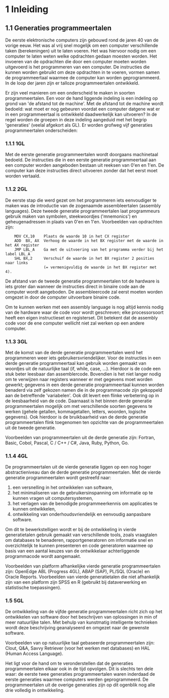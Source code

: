 
# 1 Inleiding

## 1.1	Generaties programmeertalen
De eerste elektronische computers zijn gebouwd rond de jaren 40 van de vorige eeuw. Het was al vrij snel mogelijk om een computer verschillende taken (berekeningen) uit te laten voeren. Het was hiervoor nodig om een computer te laten weten welke opdrachten gedaan moesten worden. Het invoeren van de opdrachten die door een computer moeten worden uitgevoerd is het programmeren van een computer. De instructies die kunnen worden gebruikt om deze opdrachten in te voeren, vormen samen de programmeertaal waarmee de computer kan worden geprogrammeerd. In de loop der jaren zijn er talloze programmeertalen ontwikkeld.

Er zijn veel manieren om een onderscheid te maken in soorten programmeertalen. Een voor de hand liggende indeling is een indeling op grond van 'de afstand tot de machine'. Met de afstand tot de machine wordt bedoeld: wat moet er nog gebeuren voordat een computer datgene wat er in een programmeertaal is ontwikkeld daadwerkelijk kan uitvoeren? In de regel worden de groepen in deze indeling aangeduid met het begrip 'generaties' (veelal afgekort als GL). Er worden grofweg vijf generaties programmeertalen onderscheiden:

### 1.1.1	1GL
Met de eerste generatie programmeertalen wordt doorgaans machinetaal bedoeld. De instructies die in een eerste generatie programmeertaal aan een computer worden aangeboden bestaan uit reeksen van 0'en en 1'en. De computer kan deze instructies direct uitvoeren zonder dat het eerst moet worden vertaald.

### 1.1.2 2GL
De eerste stap die werd gezet om het programmeren iets eenvoudiger te maken was de introductie van de zogenaamde assembleertalen (assembly languages). Deze tweede generatie programmeertalen laat programmeurs gebruik maken van symbolen, steekwoordjes ('mnemonics') en geheugenadressen in plaats van 0'en en 1'en. Voorbeelden van opdrachten zijn:
```
    MOV CX,10    Plaats de waarde 10 in het CX register
    ADD  BX, AX  Verhoog de waarde in het BX register met de waarde in het AX register
    JMP LBL_A    Ga met de uitvoering van het programma verder bij het label LBL_A
    SHL BX,2	 Verschuif de waarde in het BX register 2 posities naar links 
                 (= vermenigvuldig de waarde in het BX register met 4).
```
De afstand van de tweede generatie programmeertalen tot de hardware is iets groter dan wanneer de instructies direct in binaire code aan de computer wordt aangeboden. De assembleercode zal eerst moeten worden omgezet in door de computer uitvoerbare binaire code.

Om te kunnen werken met een assembly language is nog altijd kennis nodig van de hardware waar de code voor wordt geschreven; elke processorsoort heeft een eigen instructieset en registerset. Dit betekent dat de assembly code voor de ene computer wellicht niet zal werken op een andere computer.

### 1.1.3 3GL
Met de komst van de derde generatie programmeertalen werd het programmeren weer iets gebruikersvriendelijker. Voor de instructies in een derde generatie programmeertaal kan gebruik worden gemaakt van woordjes uit de natuurlijke taal (if, while, case, …). Hierdoor is de code een stuk beter leesbaar dan assemblercode. Bovendien is het niet langer nodig om te verwijzen naar registers wanneer er met gegevens moet worden gewerkt; gegevens in een derde generatie programmeertaal kunnen worden benaderd via zelf gekozen namen die in de programmacode zijn gekoppeld aan de betreffende 'variabelen'. Ook dit levert een flinke verbetering op in de leesbaarheid van de code. Daarnaast is het binnen derde generatie programmeertalen mogelijk om met verschillende soorten gegevens te werken (gehele getallen, kommagetallen, letters, woorden, logische gegevens).  Ook hierdoor is de bruikbaarheid van de derde generatie programmeertalen flink toegenomen ten opzichte van de programmeertalen uit de tweede generatie.

Voorbeelden van programmeertalen uit de derde generatie zijn: Fortran, Basic, Cobol, Pascal, C / C++ / C#, Java, Ruby, Python, Go.

### 1.1.4 4GL
De programmeertalen uit de vierde generatie liggen op een nog hoger abstractieniveau dan de derde generatie programmeertalen. Met de vierde generatie programmeertalen wordt gestreefd naar:

1.	een versnelling in het ontwikkelen van software,
2.	het minimaliseren van de gebruikersinspanning om informatie op te kunnen vragen uit computersystemen,
3.	het verlagen van de benodigde programmeerkennis om applicaties te kunnen ontwikkelen,
4.	ontwikkeling van onderhoudsvriendelijk en eenvoudig aanpasbare software.

Om dit te bewerkstelligen wordt er bij de ontwikkeling in vierde generatietalen gebruik gemaakt van verschillende tools, zoals vraagtalen om databases te benaderen, rapportgeneratoren om informatie snel en overzichtelijk te kunnen presenteren en code generatoren waarmee op basis van een aantal keuzes van de ontwikkelaar achterliggende programmacode wordt aangemaakt.

Voorbeelden van platform afhankelijke vierde generatie programmeertalen zijn: OpenEdge ABL (Progress 4GL), ABAP (SAP), PL/SQL (Oracle) en Oracle Reports. Voorbeelden van vierde generatietalen die niet afhankelijk zijn van een platform zijn SPSS en R (gebruikt bij dataverwerking en statistische toepassingen).

### 1.5	5GL
De ontwikkeling van de vijfde generatie programmeertalen richt zich op het ontwikkelen van software door het beschrijven van oplossingen in min of meer natuurlijke talen. Met behulp van kunstmatig intelligente technieken wordt deze beschrijving geanalyseerd en omgezet naar de gewenste software.

Voorbeelden van op natuurlijke taal gebaseerde programmeertalen zijn: Clout, Q&A, Savvy Retriever (voor het werken met databases) en HAL (Human Access Language).

Het ligt voor de hand om te veronderstellen dat de generaties programmeertalen elkaar ook in de tijd opvolgen. Dit is slechts ten dele waar: de eerste twee generaties programmeertalen waren inderdaad de eerste generaties waarmee computers werden geprogrammeerd. De programmeertalen uit de overige generaties zijn op dit ogenblik nog alle drie volledig in ontwikkeling.


```elm

```
